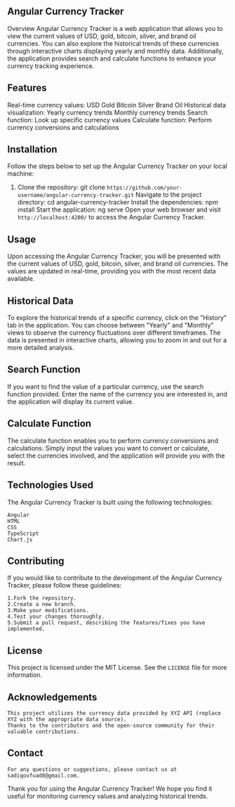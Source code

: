 ## Angular Currency Tracker
Overview
Angular Currency Tracker is a web application that allows you to view the current values of USD, gold, bitcoin, silver, and brand oil currencies. You can also explore the historical trends of these currencies through interactive charts displaying yearly and monthly data. Additionally, the application provides search and calculate functions to enhance your currency tracking experience.

## Features
Real-time currency values:
    USD
    Gold
    Bitcoin
    Silver
    Brand Oil
Historical data visualization:
    Yearly currency trends
    Monthly currency trends
Search function:
    Look up specific currency values
Calculate function:
    Perform currency conversions and calculations
## Installation
Follow the steps below to set up the Angular Currency Tracker on your local machine:

1. Clone the repository:
    git clone `https://github.com/your-username/angular-currency-tracker.git`
Navigate to the project directory:
    cd angular-currency-tracker
Install the dependencies:
    npm install
Start the application:
    ng serve
Open your web browser and visit `http://localhost:4200/` to access the Angular Currency Tracker.
## Usage
Upon accessing the Angular Currency Tracker, you will be presented with the current values of USD, gold, bitcoin, silver, and brand oil currencies. The values are updated in real-time, providing you with the most recent data available.

## Historical Data
To explore the historical trends of a specific currency, click on the "History" tab in the application. You can choose between "Yearly" and "Monthly" views to observe the currency fluctuations over different timeframes. The data is presented in interactive charts, allowing you to zoom in and out for a more detailed analysis.

## Search Function
If you want to find the value of a particular currency, use the search function provided. Enter the name of the currency you are interested in, and the application will display its current value.

## Calculate Function
The calculate function enables you to perform currency conversions and calculations. Simply input the values you want to convert or calculate, select the currencies involved, and the application will provide you with the result.

## Technologies Used
The Angular Currency Tracker is built using the following technologies:

    Angular
    HTML
    CSS
    TypeScript
    Chart.js
## Contributing
If you would like to contribute to the development of the Angular Currency Tracker, please follow these guidelines:

    1.Fork the repository.
    2.Create a new branch.
    3.Make your modifications.
    4.Test your changes thoroughly.
    5.Submit a pull request, describing the features/fixes you have implemented.
## License
This project is licensed under the MIT License. See the `LICENSE` file for more information.

## Acknowledgements
    This project utilizes the currency data provided by XYZ API (replace XYZ with the appropriate data source).
    Thanks to the contributors and the open-source community for their valuable contributions.
## Contact
    For any questions or suggestions, please contact us at sadiqovfuad8@gmail.com.

Thank you for using the Angular Currency Tracker! We hope you find it useful for monitoring currency values and analyzing historical trends.